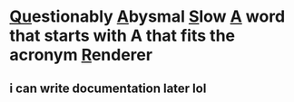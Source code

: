 # <u>Qu</u>estionably <u>A</u>bysmal <u>S</u>low <u>A</u> word that starts with A that fits the acronym <u>R</u>enderer
## i can write documentation later lol

